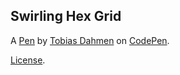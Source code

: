 Swirling Hex Grid
-----------------


A [Pen](https://codepen.io/AntiHeadshot/pen/ZEWZXQB) by [Tobias Dahmen](https://codepen.io/AntiHeadshot) on [CodePen](https://codepen.io).

[License](https://codepen.io/AntiHeadshot/pen/ZEWZXQB/license).